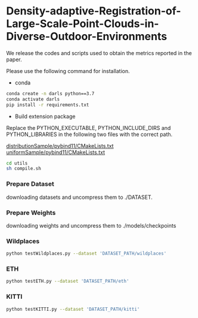 # Density-adaptive-Registration-of-Large-Scale-Point-Clouds-in-Diverse-Outdoor-Environments

We release the codes and scripts used to obtain the metrics reported in the paper.

Please use the following command for installation.


- conda
```bash
conda create -n darls python==3.7
conda activate darls
pip install -r requirements.txt
```

- Build extension package

Replace the PYTHON_EXECUTABLE, PYTHON_INCLUDE_DIRS and PYTHON_LIBRARIES in the following two files with the correct path.

[distributionSample/pybind11/CMakeLists.txt](/utils/distributionSample/pybind11/CMakeLists.txt)
[uniformSample/pybind11/CMakeLists.txt](utils/uniformSample/pybind11/CMakeLists.txt)

```bash
cd utils
sh compile.sh
```
### Prepare Dataset
downloading datasets and uncompress them to ./DATASET.

### Prepare Weights
downloading weights and uncompress them to ./models/checkpoints

### Wildplaces
```bash
python testWildplaces.py --dataset 'DATASET_PATH/wildplaces'
```
### ETH
```bash
python testETH.py --dataset 'DATASET_PATH/eth'
```
### KITTI
```bash
python testKITTI.py --dataset 'DATASET_PATH/kitti'
```
